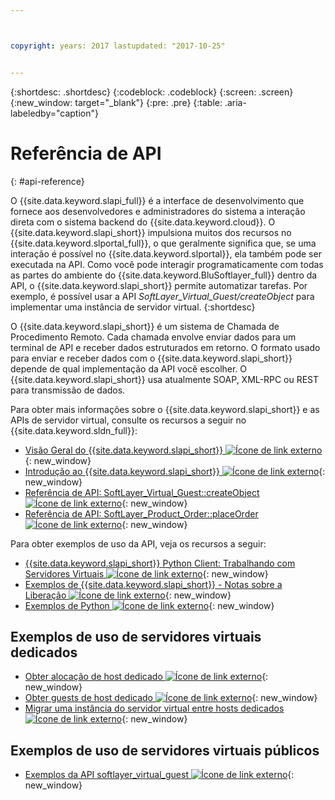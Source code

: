```yaml
---



copyright: years: 2017 lastupdated: "2017-10-25"


---
```


{:shortdesc: .shortdesc}
{:codeblock: .codeblock}
{:screen: .screen}
{:new_window: target="_blank"}
{:pre: .pre}
{:table: .aria-labeledby="caption"}

# Referência de API
{: #api-reference} 

O {{site.data.keyword.slapi_full}} é a interface de desenvolvimento que fornece aos desenvolvedores e administradores do sistema a interação direta com o sistema backend do {{site.data.keyword.cloud}}. O {{site.data.keyword.slapi_short}} impulsiona muitos dos recursos no {{site.data.keyword.slportal_full}}, o que geralmente significa que, se uma interação é possível no {{site.data.keyword.slportal}}, ela também pode ser executada na API. Como você pode interagir programaticamente com todas as partes do ambiente do {{site.data.keyword.BluSoftlayer_full}} dentro da API, o {{site.data.keyword.slapi_short}} permite automatizar tarefas. Por exemplo, é possível usar a API *SoftLayer_Virtual_Guest/createObject* para implementar uma instância de servidor virtual.
{:shortdesc}

O {{site.data.keyword.slapi_short}} é um sistema de Chamada de Procedimento Remoto. Cada chamada envolve enviar dados para um terminal de API e receber dados estruturados em retorno. O formato usado para enviar e receber dados com o {{site.data.keyword.slapi_short}} depende de qual implementação da API você escolher. O {{site.data.keyword.slapi_short}} usa atualmente SOAP, XML-RPC ou REST para transmissão de dados.

Para obter mais informações sobre o {{site.data.keyword.slapi_short}} e as APIs de servidor virtual, consulte os recursos a seguir no {{site.data.keyword.sldn_full}}:
* [Visão Geral do {{site.data.keyword.slapi_short}} ![Ícone de link externo](../icons/launch-glyph.svg "Ícone de link externo")](https://sldn.softlayer.com/article/softlayer-api-overview){: new_window} 
* [Introdução ao {{site.data.keyword.slapi_short}} ![Ícone de link externo](../icons/launch-glyph.svg "Ícone de link externo")](http://sldn.softlayer.com/article/getting-started){: new_window}
* [Referência de API: SoftLayer_Virtual_Guest::createObject ![Ícone de link externo](../icons/launch-glyph.svg "Ícone de link externo")](http://sldn.softlayer.com/reference/services/softlayer_virtual_guest/createobject){: new_window}
* [Referência de API: SoftLayer_Product_Order::placeOrder ![Ícone de link externo](../icons/launch-glyph.svg "Ícone de link externo")](http://sldn.softlayer.com/reference/services/SoftLayer_Product_Order/placeOrder){: new_window}

Para obter exemplos de uso da API, veja os recursos a seguir:
* [{{site.data.keyword.slapi_short}} Python Client: Trabalhando com Servidores Virtuais ![Ícone de link externo](../icons/launch-glyph.svg "Ícone de link externo")](http://softlayer-python.readthedocs.io/en/latest/cli/vs.html){: new_window}
* [Exemplos de {{site.data.keyword.slapi_short}} - Notas sobre a Liberação ![Ícone de link externo](../icons/launch-glyph.svg "Ícone de link externo")](https://softlayer.github.io/){: new_window}
* [Exemplos de Python ![Ícone de link externo](../icons/launch-glyph.svg "Ícone de link externo")](https://softlayer.github.io/python/){: new_window}

## Exemplos de uso de servidores virtuais dedicados
* [Obter alocação de host dedicado ![Ícone de link externo](../icons/launch-glyph.svg "Ícone de link externo")](https://softlayer.github.io/python/getdedihostallocation/){: new_window}
* [Obter guests de host dedicado ![Ícone de link externo](../icons/launch-glyph.svg "Ícone de link externo")](https://softlayer.github.io/python/getdedicatedhostguests/){: new_window}
* [Migrar uma instância do servidor virtual entre hosts dedicados ![Ícone de link externo](../icons/launch-glyph.svg "Ícone de link externo")](https://softlayer.github.io/python/migratededicatedinstance/){: new_window}

## Exemplos de uso de servidores virtuais públicos
* [Exemplos da API softlayer_virtual_guest ![Ícone de link externo](../icons/launch-glyph.svg "Ícone de link externo")](https://softlayer.github.io/classes/softlayer_virtual_guest/){: new_window}
